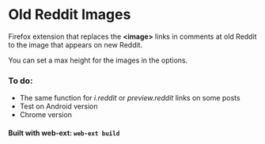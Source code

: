# Old Reddit Images

Firefox extension that replaces the **\<image\>** links in comments at old Reddit to the image that appears on new Reddit.

You can set a max height for the images in the options.

### To do:

- The same function for *i.reddit* or *preview.reddit* links on some posts
- Test on Android version
- Chrome version

#### Built with web-ext: `web-ext build`